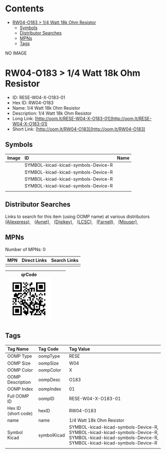 



Contents
========

* [RW04-O183 > 1/4 Watt 18k Ohm Resistor](#rw04-o183--14-watt-18k-ohm-resistor)
	* [Symbols](#symbols)
	* [Distributor Searches](#distributor-searches)
	* [MPNs](#mpns)
	* [Tags](#tags)
  
NO IMAGE  
# RW04-O183 > 1/4 Watt 18k Ohm Resistor

- ID: RESE-W04-X-O183-01
- Hex ID: RW04-O183
- Name: 1/4 Watt 18k Ohm Resistor
- Description: 1/4 Watt 18k Ohm Resistor
- Long Link: [http://oom.lt/RESE-W04-X-O183-01](http://oom.lt/RESE-W04-X-O183-01)
- Short Link: [http://oom.lt/RW04-O183](http://oom.lt/RW04-O183)

## Symbols
  

|Image|ID|Name|
| :--- | :--- | :--- |
|![]()|SYMBOL-kicad-kicad-symbols-Device-R||
|![]()|SYMBOL-kicad-kicad-symbols-Device-R||
|![]()|SYMBOL-kicad-kicad-symbols-Device-R||
|![]()|SYMBOL-kicad-kicad-symbols-Device-R||
||||

## Distributor Searches
  
Links to search for this item (using OOMP name) at various distributors  
[(Aliexpress) ](https://www.aliexpress.com/wholesale?SearchText=11171/4+Watt+18k+Ohm+Resistor)&nbsp;&nbsp;&nbsp;[(Avnet) ](https://www.avnet.com/shop/us/search/1/4+Watt+18k+Ohm+Resistor)&nbsp;&nbsp;&nbsp;[(Digikey) ](https://www.digikey.co.uk/en/products/result?s=1/4+Watt+18k+Ohm+Resistor)&nbsp;&nbsp;&nbsp;[(LCSC) ](https://www.lcsc.com/search?q=1/4+Watt+18k+Ohm+Resistor)&nbsp;&nbsp;&nbsp;[(Farnell) ](https://uk.farnell.com/search?st=1/4+Watt+18k+Ohm+Resistor)&nbsp;&nbsp;&nbsp;[(Mouser) ](https://www.mouser.com/c/?q=1/4+Watt+18k+Ohm+Resistor)&nbsp;&nbsp;&nbsp;
## MPNs
  
Number of MPNs: 0  

|MPN|Direct Links|Search Links|
| :--- | :--- | :--- |
||||
  

|qrCode<br>[![](https://raw.githubusercontent.com/oomlout/oomlout_OOMP_parts_V2/main/RESE/W04/X/O183/01/qrCode_140.png)](https://github.com/oomlout/oomlout_OOMP_parts_V2/tree/main/RESE/W04/X/O183/01/qrCode.png)||||
| :---: | :---: | :---: | :---: |

## Tags
  

|Tag Name|Tag Code|Tag Value|
| :--- | :--- | :--- |
|OOMP Type|oompType|RESE|
|OOMP Size|oompSize|W04|
|OOMP Color|oompColor|X|
|OOMP Description|oompDesc|O183|
|OOMP Index|oompIndex|01|
|Full OOMP ID|oompID|RESE-W04-X-O183-01|
|Hex ID (short code)|hexID|RW04-O183|
|name|name|1/4 Watt 18k Ohm Resistor|
|Symbol Kicad|symbolKicad|SYMBOL-kicad-kicad-symbols-Device-R, SYMBOL-kicad-kicad-symbols-Device-R, SYMBOL-kicad-kicad-symbols-Device-R, SYMBOL-kicad-kicad-symbols-Device-R|
||||
